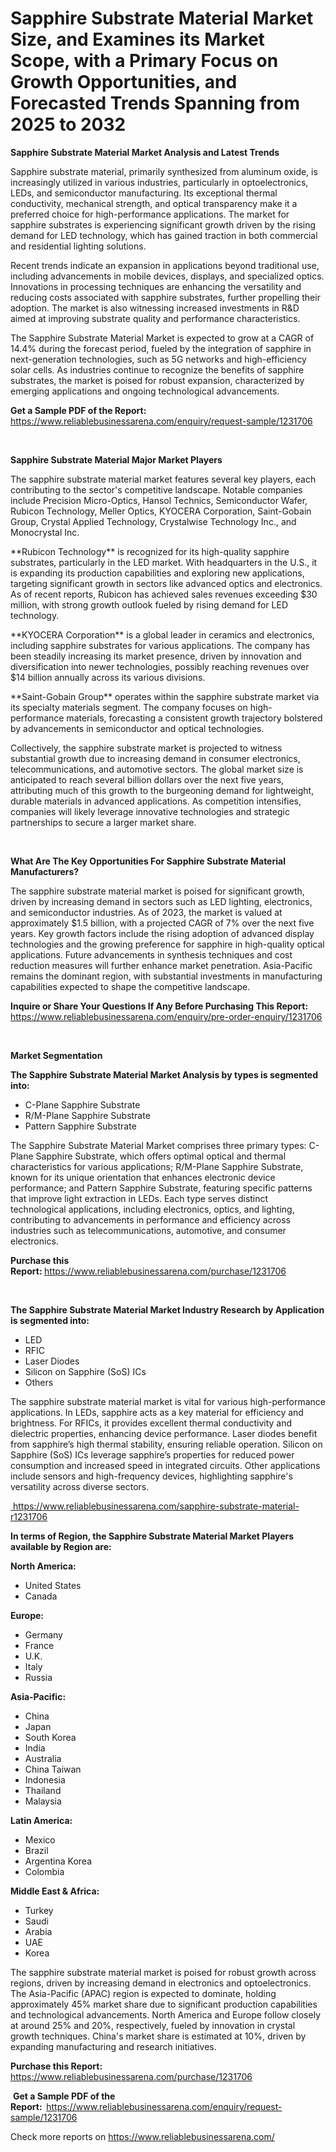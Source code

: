 <p><h1>Sapphire Substrate Material Market Size, and Examines its Market Scope, with a Primary Focus on Growth Opportunities, and Forecasted Trends Spanning from 2025 to 2032</h1></p><p><strong>Sapphire Substrate Material Market Analysis and Latest Trends</strong></p>
<p><p>Sapphire substrate material, primarily synthesized from aluminum oxide, is increasingly utilized in various industries, particularly in optoelectronics, LEDs, and semiconductor manufacturing. Its exceptional thermal conductivity, mechanical strength, and optical transparency make it a preferred choice for high-performance applications. The market for sapphire substrates is experiencing significant growth driven by the rising demand for LED technology, which has gained traction in both commercial and residential lighting solutions.</p><p>Recent trends indicate an expansion in applications beyond traditional use, including advancements in mobile devices, displays, and specialized optics. Innovations in processing techniques are enhancing the versatility and reducing costs associated with sapphire substrates, further propelling their adoption. The market is also witnessing increased investments in R&D aimed at improving substrate quality and performance characteristics.</p><p>The Sapphire Substrate Material Market is expected to grow at a CAGR of 14.4% during the forecast period, fueled by the integration of sapphire in next-generation technologies, such as 5G networks and high-efficiency solar cells. As industries continue to recognize the benefits of sapphire substrates, the market is poised for robust expansion, characterized by emerging applications and ongoing technological advancements.</p></p>
<p><strong>Get a Sample PDF of the Report:&nbsp;</strong> <a href="https://www.reliablebusinessarena.com/enquiry/request-sample/1231706?utm_campaign=2889&utm_medium=2&utm_source=Github&utm_content=ia&utm_term=28022025&utm_id=sapphire-substrate-material">https://www.reliablebusinessarena.com/enquiry/request-sample/1231706</a></p>
<p>&nbsp;</p>
<p><strong>Sapphire Substrate Material Major Market Players</strong></p>
<p><p>The sapphire substrate material market features several key players, each contributing to the sector's competitive landscape. Notable companies include Precision Micro-Optics, Hansol Technics, Semiconductor Wafer, Rubicon Technology, Meller Optics, KYOCERA Corporation, Saint-Gobain Group, Crystal Applied Technology, Crystalwise Technology Inc., and Monocrystal Inc. </p><p>**Rubicon Technology** is recognized for its high-quality sapphire substrates, particularly in the LED market. With headquarters in the U.S., it is expanding its production capabilities and exploring new applications, targeting significant growth in sectors like advanced optics and electronics. As of recent reports, Rubicon has achieved sales revenues exceeding $30 million, with strong growth outlook fueled by rising demand for LED technology.</p><p>**KYOCERA Corporation** is a global leader in ceramics and electronics, including sapphire substrates for various applications. The company has been steadily increasing its market presence, driven by innovation and diversification into newer technologies, possibly reaching revenues over $14 billion annually across its various divisions.</p><p>**Saint-Gobain Group** operates within the sapphire substrate market via its specialty materials segment. The company focuses on high-performance materials, forecasting a consistent growth trajectory bolstered by advancements in semiconductor and optical technologies.</p><p>Collectively, the sapphire substrate market is projected to witness substantial growth due to increasing demand in consumer electronics, telecommunications, and automotive sectors. The global market size is anticipated to reach several billion dollars over the next five years, attributing much of this growth to the burgeoning demand for lightweight, durable materials in advanced applications. As competition intensifies, companies will likely leverage innovative technologies and strategic partnerships to secure a larger market share.</p></p>
<p>&nbsp;</p>
<p><strong>What Are The Key Opportunities For Sapphire Substrate Material Manufacturers?</strong></p>
<p><p>The sapphire substrate material market is poised for significant growth, driven by increasing demand in sectors such as LED lighting, electronics, and semiconductor industries. As of 2023, the market is valued at approximately $1.5 billion, with a projected CAGR of 7% over the next five years. Key growth factors include the rising adoption of advanced display technologies and the growing preference for sapphire in high-quality optical applications. Future advancements in synthesis techniques and cost reduction measures will further enhance market penetration. Asia-Pacific remains the dominant region, with substantial investments in manufacturing capabilities expected to shape the competitive landscape.</p></p>
<p><strong>Inquire or Share Your Questions If Any Before Purchasing This Report:</strong> <a href="https://www.reliablebusinessarena.com/enquiry/pre-order-enquiry/1231706?utm_campaign=2889&utm_medium=2&utm_source=Github&utm_content=ia&utm_term=28022025&utm_id=sapphire-substrate-material">https://www.reliablebusinessarena.com/enquiry/pre-order-enquiry/1231706</a></p>
<p>&nbsp;</p>
<p><strong>Market Segmentation</strong></p>
<p><strong>The Sapphire Substrate Material Market Analysis by types is segmented into:</strong></p>
<p><ul><li>C-Plane Sapphire Substrate</li><li>R/M-Plane Sapphire Substrate</li><li>Pattern Sapphire Substrate</li></ul></p>
<p><p>The Sapphire Substrate Material Market comprises three primary types: C-Plane Sapphire Substrate, which offers optimal optical and thermal characteristics for various applications; R/M-Plane Sapphire Substrate, known for its unique orientation that enhances electronic device performance; and Pattern Sapphire Substrate, featuring specific patterns that improve light extraction in LEDs. Each type serves distinct technological applications, including electronics, optics, and lighting, contributing to advancements in performance and efficiency across industries such as telecommunications, automotive, and consumer electronics.</p></p>
<p><strong>Purchase this Report:&nbsp;</strong><a href="https://www.reliablebusinessarena.com/purchase/1231706?utm_campaign=2889&utm_medium=2&utm_source=Github&utm_content=ia&utm_term=28022025&utm_id=sapphire-substrate-material">https://www.reliablebusinessarena.com/purchase/1231706</a></p>
<p>&nbsp;</p>
<p><strong>The Sapphire Substrate Material Market Industry Research by Application is segmented into:</strong></p>
<p><ul><li>LED</li><li>RFIC</li><li>Laser Diodes</li><li>Silicon on Sapphire (SoS) ICs</li><li>Others</li></ul></p>
<p><p>The sapphire substrate material market is vital for various high-performance applications. In LEDs, sapphire acts as a key material for efficiency and brightness. For RFICs, it provides excellent thermal conductivity and dielectric properties, enhancing device performance. Laser diodes benefit from sapphire’s high thermal stability, ensuring reliable operation. Silicon on Sapphire (SoS) ICs leverage sapphire’s properties for reduced power consumption and increased speed in integrated circuits. Other applications include sensors and high-frequency devices, highlighting sapphire's versatility across diverse sectors.</p></p>
<p><a href="https://www.reliablebusinessarena.com/sapphire-substrate-material-r1231706?utm_campaign=2889&utm_medium=2&utm_source=Github&utm_content=ia&utm_term=28022025&utm_id=sapphire-substrate-material">&nbsp;https://www.reliablebusinessarena.com/sapphire-substrate-material-r1231706</a></p>
<p><strong>In terms of Region, the Sapphire Substrate Material Market Players available by Region are:</strong></p>
<p>
    <p> <strong> North America: </strong>
        <ul>
            <li>United States</li>
            <li>Canada</li>
        </ul>
        </p> 
    <p> <strong> Europe: </strong>
        <ul>
            <li>Germany</li>
            <li>France</li>
            <li>U.K.</li>
            <li>Italy</li>
            <li>Russia</li>
        </ul>
        </p> 
    <p> <strong> Asia-Pacific: </strong>
        <ul>
            <li>China</li>
            <li>Japan</li>
            <li>South Korea</li>
            <li>India</li>
            <li>Australia</li>
            <li>China Taiwan</li>
            <li>Indonesia</li>
            <li>Thailand</li>
            <li>Malaysia</li>
        </ul>
        </p> 
    <p> <strong> Latin America: </strong>
        <ul>
            <li>Mexico</li>
            <li>Brazil</li>
            <li>Argentina Korea</li>
            <li>Colombia</li>
        </ul>
        </p> 
    <p> <strong> Middle East & Africa: </strong>
        <ul>
            <li>Turkey</li>
            <li>Saudi</li>
            <li>Arabia</li>
            <li>UAE</li>
            <li>Korea</li>
        </ul>
    </p>
    </p>
<p><p>The sapphire substrate material market is poised for robust growth across regions, driven by increasing demand in electronics and optoelectronics. The Asia-Pacific (APAC) region is expected to dominate, holding approximately 45% market share due to significant production capabilities and technological advancements. North America and Europe follow closely at around 25% and 20%, respectively, fueled by innovation in crystal growth techniques. China's market share is estimated at 10%, driven by expanding manufacturing and research initiatives.</p></p>
<p><strong>Purchase this Report: </strong><a href="https://www.reliablebusinessarena.com/purchase/1231706?utm_campaign=2889&utm_medium=2&utm_source=Github&utm_content=ia&utm_term=28022025&utm_id=sapphire-substrate-material">https://www.reliablebusinessarena.com/purchase/1231706</a></p>
<p>&nbsp;<strong>Get a Sample PDF of the Report:&nbsp;&nbsp;</strong><a href="https://www.reliablebusinessarena.com/enquiry/request-sample/1231706?utm_campaign=2889&utm_medium=2&utm_source=Github&utm_content=ia&utm_term=28022025&utm_id=sapphire-substrate-material">https://www.reliablebusinessarena.com/enquiry/request-sample/1231706</a></p>
<p><strong></strong></p>
<p>Check more reports on <a href="https://www.reliablebusinessarena.com/?utm_campaign=2889&utm_medium=2&utm_source=Github&utm_content=ia&utm_term=28022025&utm_id=sapphire-substrate-material">https://www.reliablebusinessarena.com/</a></p>